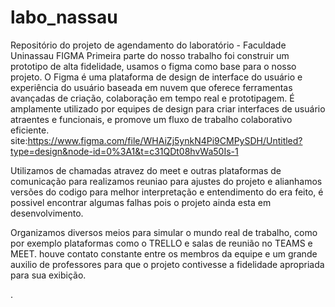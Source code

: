 # labo_nassau
Repositório do projeto de agendamento do laboratório - Faculdade Uninassau
FIGMA
Primeira parte do nosso trabalho foi construir um prototipo de alta fidelidade, usamos o figma como base para o nosso projeto.
O Figma é uma plataforma de design de interface do usuário e experiência do usuário baseada em nuvem que oferece 
ferramentas avançadas de criação, colaboração em tempo real e prototipagem. É amplamente utilizado por equipes de design para 
criar interfaces de usuário atraentes e funcionais, e promove um fluxo de trabalho colaborativo eficiente.
site:https://www.figma.com/file/WHAiZj5ynkN4Pi9CMPySDH/Untitled?type=design&node-id=0%3A1&t=c31QDt08hvWa50Is-1

Utilizamos de chamadas atravez do meet e outras plataformas de comunicação para realizamos reuniao para ajustes do 
projeto e alianhamos versões do codigo para melhor interpretação e entendimento do era feito, é possivel encontrar 
algumas falhas pois o projeto ainda esta em desenvolvimento.

Organizamos diversos meios para simular o mundo real de trabalho, como por exemplo plataformas como o TRELLO e salas de reunião no TEAMS e MEET.
houve contato constante entre os membros da equipe e um grande auxilio de professores para que o projeto contivesse a fidelidade apropriada para
sua exibição.

.
